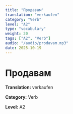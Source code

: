 ```yaml
---
title: "Продавам"
translation: "verkaufen"
category: "Verb"
level: "A2"
type: "vocabulary"
weight: 20
tags: ["A2", "Verb"]
audio: "/audio/prodavam.mp3"
date: 2025-10-19
---
```


# Продавам

**Translation:** verkaufen

**Category:** Verb

**Level:** A2


